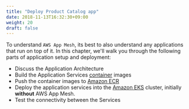 ```yaml
---
title: "Deploy Product Catalog app"
date: 2018-11-13T16:32:30+09:00
weight: 20
draft: false
---
```


To understand `AWS App Mesh`, its best to also understand any applications that run on top of it. In this chapter, we'll walk you through the following parts of application setup and deployment:

+ Discuss the Application Architecture
+ Build the Application Services [container](https://docs.docker.com/engine/reference/commandline/images/) images
+ Push the container images to [Amazon ECR](https://aws.amazon.com/ecr/) 
+ Deploy the application services into the [Amazon EKS](https://aws.amazon.com/eks/) cluster, initially **without** AWS App Mesh.
+ Test the connectivity between the Services